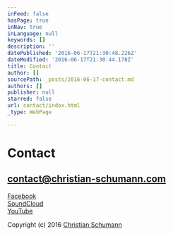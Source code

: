 ```yaml
---
inFeed: false
hasPage: true
inNav: true
inLanguage: null
keywords: []
description: ''
datePublished: '2016-06-17T21:30:48.226Z'
dateModified: '2016-06-17T21:30:44.178Z'
title: Contact
author: []
sourcePath: _posts/2016-06-17-contact.md
authors: []
publisher: null
starred: false
url: contact/index.html
_type: WebPage

---
```

# Contact

## [contact@christian-schumann.com][0]  
[Facebook][0]  
[SoundCloud][0]  
[YouTube][0]

[][1]

Copyright (c) 2016 [Christian Schumann][2][][1]

[0]: null
[1]: https://www.youtube.com/channel/UCj56p3tocTxOew_Gu_saDIQ
[2]: http://christian-schumann.com/